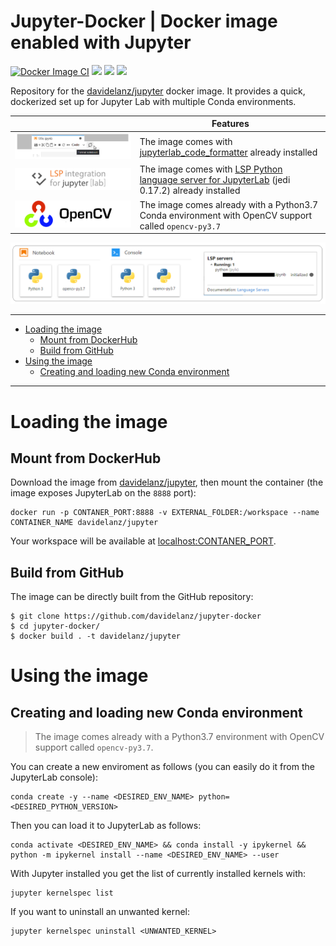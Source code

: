 # Jupyter-Docker | Docker image enabled with Jupyter

[![Docker Image CI](https://github.com/Davidelanz/jupyter-docker/actions/workflows/docker-image.yml/badge.svg)](https://github.com/Davidelanz/jupyter-docker/actions/workflows/docker-image.yml)
[![](https://img.shields.io/badge/Ubuntu-20.04-orange)](https://releases.ubuntu.com/20.04/)
[![](https://img.shields.io/badge/Python-3.8.2-yellow)](https://www.python.org/downloads/release/python-382/)
[![](https://img.shields.io/badge/MiniConda-yes-green)](https://docs.conda.io/en/latest/miniconda.html)

Repository for the [davidelanz/jupyter](https://hub.docker.com/r/davidelanz/jupyter) docker image. 
It provides a quick, dockerized set up for Jupyter Lab with multiple Conda environments.

|   | Features  |
|---|---|
| [![](https://raw.githubusercontent.com/Davidelanz/jupyter-docker/master/.docs/formatter.png)](https://jupyterlab-code-formatter.readthedocs.io/) | The image comes with [jupyterlab_code_formatter](https://jupyterlab-code-formatter.readthedocs.io/) already installed |
| [![](https://raw.githubusercontent.com/Davidelanz/jupyter-docker/master/.docs/lsp-integration.png)](https://jupyterlab-lsp.readthedocs.io/en/latest/index.html) | The image comes with [LSP Python language server for JupyterLab](https://jupyterlab-lsp.readthedocs.io/en/latest/index.html) (jedi 0.17.2) already installed |
| [![](https://raw.githubusercontent.com/Davidelanz/jupyter-docker/master/.docs/opencv.png)](https://opencv.org/) | The image comes already with a Python3.7 Conda environment with OpenCV support called ``opencv-py3.7`` |

![](https://raw.githubusercontent.com/Davidelanz/jupyter-docker/master/.docs/banner.png)

---

- [Loading the image](#loading-the-image)
  - [Mount from DockerHub](#mount-from-dockerHub)
  - [Build from GitHub](#build-from-github)
- [Using the image](#using-the-image)
  - [Creating and loading new Conda environment](#creating-and-loading-new-conda-environment)

---

# Loading the image

## Mount from DockerHub

Download the image from [davidelanz/jupyter](https://hub.docker.com/r/davidelanz/jupyter), 
then mount the container (the image exposes JupyterLab on the ``8888`` port):
```
docker run -p CONTANER_PORT:8888 -v EXTERNAL_FOLDER:/workspace --name CONTAINER_NAME davidelanz/jupyter
```

Your workspace will be available at [localhost:CONTANER_PORT](http://localhost:CONTANER_PORT).

## Build from GitHub

The image can be directly built from the GitHub repository:

```
$ git clone https://github.com/davidelanz/jupyter-docker
$ cd jupyter-docker/
$ docker build . -t davidelanz/jupyter
```

# Using the image

## Creating and loading new Conda environment

> The image comes already with a Python3.7 environment with OpenCV support called ``opencv-py3.7``.

You can create a new enviroment as follows (you can easily do it from the JupyterLab console):
```
conda create -y --name <DESIRED_ENV_NAME> python=<DESIRED_PYTHON_VERSION>
```
Then you can load it to JupyterLab as follows:
```
conda activate <DESIRED_ENV_NAME> && conda install -y ipykernel && python -m ipykernel install --name <DESIRED_ENV_NAME> --user
```

With Jupyter installed you get the list of currently installed kernels with:
```
jupyter kernelspec list
```

If you want to uninstall an unwanted kernel:
```
jupyter kernelspec uninstall <UNWANTED_KERNEL>
```
